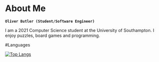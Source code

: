 # About Me

**`Oliver Butler (Student/Software Engineer)`**

I am a 2021 Computer Science student at the University of Southampton. I enjoy puzzles, board games and programming.


#Languages

[![Top Langs](https://github-readme-stats.vercel.app/api/top-langs/?username=OliverButlerSU&show_icons=true&theme=dracula)](https://github.com/anuraghazra/github-readme-stats)

<!--
**OliverButlerSU/OliverButlerSU** is a ✨ _special_ ✨ repository because its `README.md` (this file) appears on your GitHub profile.

Here are some ideas to get you started:

- 🔭 I’m currently working on ...
- 🌱 I’m currently learning ...
- 👯 I’m looking to collaborate on ...
- 🤔 I’m looking for help with ...
- 💬 Ask me about ...
- 📫 How to reach me: ...
- 😄 Pronouns: ...
- ⚡ Fun fact: ...
-->
